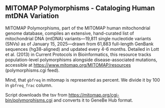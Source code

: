 ## MITOMAP Polymorphisms - Cataloging Human mtDNA Variation

MITOMAP Polymorphisms, part of the MITOMAP human mitochondrial genome database, compiles an extensive, hand-curated list of mitochondrial DNA (mtDNA) variants—19,811 single nucleotide variants (SNVs) as of January 15, 2025—drawn from 61,883 full-length GenBank sequences (hg38-aligned) and updated every 4-6 months. Detailed in Lott et al. (2013) in Current Protocols in Bioinformatics, this resource tracks population-level polymorphisms alongside disease-associated mutations, accessible at https://www.mitomap.org/MITOMAP/resources (polymorphisms.cgi feed).

Mind, that `gbfreq` in mitomap is represented as percent. We divide it by 100 in `gbfreq_frac` column.

Script downloads the tsv from https://mitomap.org/cgi-bin/polymorphisms.cgi and converts it to GeneBe Hub format.
